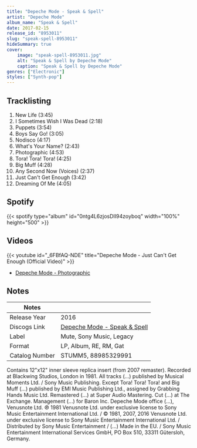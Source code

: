 ```yaml
---
title: "Depeche Mode - Speak & Spell"
artist: "Depeche Mode"
album_name: "Speak & Spell"
date: 2017-02-15
release_id: "8953011"
slug: "speak-spell-8953011"
hideSummary: true
cover:
    image: "speak-spell-8953011.jpg"
    alt: "Speak & Spell by Depeche Mode"
    caption: "Speak & Spell by Depeche Mode"
genres: ["Electronic"]
styles: ["Synth-pop"]
---
```

## Tracklisting
1. New Life (3:45)
2. I Sometimes Wish I Was Dead (2:18)
3. Puppets (3:54)
4. Boys Say Go! (3:05)
5. Nodisco (4:17)
6. What's Your Name? (2:43)
7. Photographic (4:53)
8. Tora! Tora! Tora! (4:25)
9. Big Muff (4:28)
10. Any Second Now (Voices) (2:37)
11. Just Can't Get Enough (3:42)
12. Dreaming Of Me (4:05)
## Spotify
{{< spotify type="album" id="0ntg4L6zjosDII94zoyboq" width="100%" height="500" >}}

## Videos
{{< youtube id="_6FBfAQ-NDE" title="Depeche Mode - Just Can't Get Enough (Official Video)" >}}
- [Depeche Mode - Photographic](https://www.youtube.com/watch?v=a8BRkySybMc)

## Notes
| Notes          |             |
| ---------------| ----------- |
| Release Year   | 2016 |
| Discogs Link   | [Depeche Mode - Speak & Spell](https://www.discogs.com/release/8953011-Depeche-Mode-Speak-Spell) |
| Label          | Mute, Sony Music, Legacy |
| Format         | LP, Album, RE, RM, Gat |
| Catalog Number | STUMM5, 88985329991 |

Contains 12"x12" inner sleeve replica insert (from 2007 remaster).   Recorded at Blackwing Studios, London in 1981. All tracks (...) published by Musical Moments Ltd. / Sony Music Publishing. Except Tora! Tora! Tora! and Big Muff (...) published by EMI Music Publishing Ltd., assigned by Grabbing Hands Music Ltd. Remastered (...) at Super Audio Mastering. Cut (...) at The Exchange. Management (...) for Baron Inc. Depeche Mode office (...), Venusnote Ltd.  ℗ 1981 Venusnote Ltd. under exclusive license to Sony Music Entertainment International Ltd. / © 1981, 2007, 2016 Venusnote Ltd. under exclusive license to Sony Music Entertainment International Ltd. / Distributed by Sony Music Entertainment / (...) Made in the EU. / Sony Music Entertainment International Services GmbH, PO Box 510, 33311 Gütersloh, Germany.

